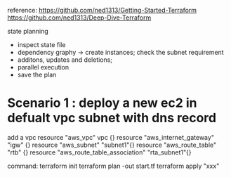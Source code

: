 reference:
https://github.com/ned1313/Getting-Started-Terraform
https://github.com/ned1313/Deep-Dive-Terraform

state
planning
  - inspect state file
  - dependency graphy -> create instances; check the subnet requirement
  - additons, updates and deletions;
  - parallel execution
  - save the plan

# Scenario 1 : deploy a new ec2 in defualt vpc subnet with dns record
add a vpc
  resource "aws_vpc" vpc {}
  resource "aws_internet_gateway" "igw" {}
  resource "aws_subnet" "subnet1"{}
  resource "aws_route_table" "rtb" {}
  resource "aws_route_table_association" "rta_subnet1"{}

command:
terraform init
terraform plan -out start.tf
terraform apply "xxx"

